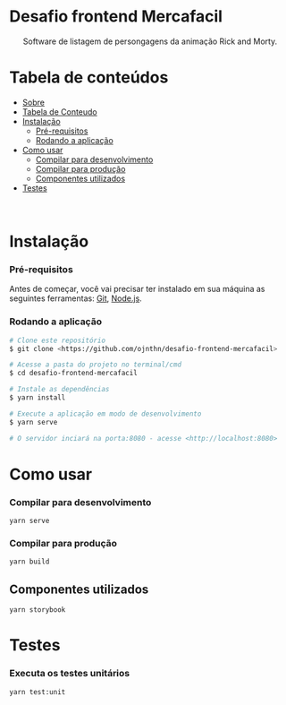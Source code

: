 # Desafio frontend Mercafacil

<p align="center">Software de listagem de persongagens da animação Rick and Morty.</p>

# Tabela de conteúdos
* [Sobre](#Sobre)
* [Tabela de Conteudo](#tabela-de-conteudo)
* [Instalação](#instalacao)
    * [Pré-requisitos](#pr%C3%A9-requisitos)
    * [Rodando a aplicação](#rodando-a-aplica%C3%A7%C3%A3o)
* [Como usar](#como-usar)
    * [Compilar para desenvolvimento](#compilar-para-desenvolvimento)
    * [Compilar para produção](#compilar-para-produ%C3%A7%C3%A3o)
    * [Componentes utilizados](#componentes-utilizados)
* [Testes](#testes)

<br />

# Instalação

### Pré-requisitos

Antes de começar, você vai precisar ter instalado em sua máquina as seguintes ferramentas:
[Git](https://git-scm.com), [Node.js](https://nodejs.org/en/).

### Rodando a aplicação

```bash
# Clone este repositório
$ git clone <https://github.com/ojnthn/desafio-frontend-mercafacil>

# Acesse a pasta do projeto no terminal/cmd
$ cd desafio-frontend-mercafacil

# Instale as dependências
$ yarn install

# Execute a aplicação em modo de desenvolvimento
$ yarn serve

# O servidor inciará na porta:8080 - acesse <http://localhost:8080>
```

# Como usar

### Compilar para desenvolvimento
```
yarn serve
```

### Compilar para produção
```
yarn build
```

## Componentes utilizados
```
yarn storybook
```

# Testes

### Executa os testes unitários
```
yarn test:unit
```